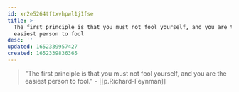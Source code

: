 ```yaml
---
id: xr2e5264tftxvhpwl1j1fse
title: >-
  The first principle is that you must not fool yourself, and you are the
  easiest person to fool
desc: ''
updated: 1652339957427
created: 1652339836365
---
```


> "The first principle is that you must not fool yourself, and you are the easiest person to fool." - [[p.Richard-Feynman]]

